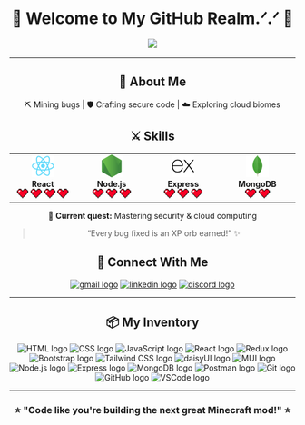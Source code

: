 <h1 align="center">🌸 Welcome to My GitHub Realm.ᐟ.ᐟ 🌸</h1>

<p align="center">
  <img src="https://i.pinimg.com/736x/45/d2/ef/45d2ef602219a1b0d109fc54efbaf580.jpg" width="650" />
</p>

---

<div align="center">

## 🌸 About Me  
⛏️ Mining bugs | 🛡️ Crafting secure code | ☁️ Exploring cloud biomes  
## ⚔️ Skills

<p align="center">
  <table>
    <tr>
      <td align="center" width="200">
        <img src="https://raw.githubusercontent.com/devicons/devicon/master/icons/react/react-original.svg" width="40" height="40"/><br>
        <b>React</b><br>
        <img src="https://github.com/rimshashoaib04/rimshashoaib04/blob/main/images/MCheart.png?raw=true" width="20"/>
        <img src="https://github.com/rimshashoaib04/rimshashoaib04/blob/main/images/MCheart.png?raw=true" width="20"/>
        <img src="https://github.com/rimshashoaib04/rimshashoaib04/blob/main/images/MCheart.png?raw=true" width="20"/>
        <img src="https://github.com/rimshashoaib04/rimshashoaib04/blob/main/images/MCheart.png?raw=true" width="20"/>
      </td>
      <td align="center" width="200">
        <img src="https://raw.githubusercontent.com/devicons/devicon/master/icons/nodejs/nodejs-original.svg" width="40" height="40"/><br>
        <b>Node.js</b><br>
        <img src="https://github.com/rimshashoaib04/rimshashoaib04/blob/main/images/MCheart.png?raw=true" width="20"/>
        <img src="https://github.com/rimshashoaib04/rimshashoaib04/blob/main/images/MCheart.png?raw=true" width="20"/>
        <img src="https://github.com/rimshashoaib04/rimshashoaib04/blob/main/images/MCheart.png?raw=true" width="20"/>
      </td>
      <td align="center" width="200">
        <img src="https://raw.githubusercontent.com/devicons/devicon/master/icons/express/express-original.svg" width="40" height="40"/><br>
        <b>Express</b><br>
        <img src="https://github.com/rimshashoaib04/rimshashoaib04/blob/main/images/MCheart.png?raw=true" width="20"/>
        <img src="https://github.com/rimshashoaib04/rimshashoaib04/blob/main/images/MCheart.png?raw=true" width="20"/>
        <img src="https://github.com/rimshashoaib04/rimshashoaib04/blob/main/images/MCheart.png?raw=true" width="20"/>
      </td>
      <td align="center" width="200">
        <img src="https://raw.githubusercontent.com/devicons/devicon/master/icons/mongodb/mongodb-original.svg" width="40" height="40"/><br>
        <b>MongoDB</b><br>
        <img src="https://github.com/rimshashoaib04/rimshashoaib04/blob/main/images/MCheart.png?raw=true" width="20"/>
        <img src="https://github.com/rimshashoaib04/rimshashoaib04/blob/main/images/MCheart.png?raw=true" width="20"/>
      </td>
    </tr>
  </table>
</p>


🏹 **Current quest:** Mastering security & cloud computing  

> “Every bug fixed is an XP orb earned!” ✨  

</div>

<div align="center">

## 🌸 Connect With Me  

<div align="center">
  <a href="mailto:rimsha0401shoaib@gmail.com" target="_blank"><img src="https://img.shields.io/static/v1?message=Gmail&logo=gmail&label=&color=ff69b4&logoColor=white&labelColor=&style=for-the-badge" width="101" height="100" alt="gmail logo" /></a> 
  <a href="https://www.linkedin.com/in/rimsha-shoaib-b9368a286/" target="_blank"><img src="https://img.shields.io/static/v1?message=LinkedIn&logo=linkedin&label=&color=ff69b4&logoColor=white&labelColor=&style=for-the-badge"  width="105" height="105" alt="linkedin logo" /></a> 
  <a href="https://discordapp.com/users/kitt3nblade" target="_blank"><img src="https://img.shields.io/static/v1?message=Discord&logo=discord&label=&color=ff69b4&logoColor=white&labelColor=&style=for-the-badge"  width="122" height="122" alt="discord logo" /></a>
</div>

</div>

  ---


<div align="center">

## 📦 My Inventory

<p align="center">
  <!-- Languages -->
  <img src="https://cdn.jsdelivr.net/gh/devicons/devicon/icons/html5/html5-original.svg" height="40" alt="HTML logo" title="HTML" />
  <img src="https://cdn.jsdelivr.net/gh/devicons/devicon/icons/css3/css3-original.svg" height="40" alt="CSS logo" title="CSS" />
  <img src="https://cdn.jsdelivr.net/gh/devicons/devicon/icons/javascript/javascript-original.svg" height="40" alt="JavaScript logo" title="JavaScript" />

  <!-- Frameworks & Libraries -->
  <img src="https://cdn.jsdelivr.net/gh/devicons/devicon/icons/react/react-original.svg" height="40" alt="React logo" title="React" />
  <img src="https://cdn.jsdelivr.net/gh/devicons/devicon/icons/redux/redux-original.svg" height="40" alt="Redux logo" title="Redux" />
  <img src="https://cdn.jsdelivr.net/gh/devicons/devicon/icons/bootstrap/bootstrap-original.svg" height="40" alt="Bootstrap logo" title="Bootstrap" />
  <img src="https://www.vectorlogo.zone/logos/tailwindcss/tailwindcss-icon.svg" height="40" alt="Tailwind CSS logo" title="Tailwind CSS" />
  <img src="https://www.vectorlogo.zone/logos/daisyui/daisyui-icon.svg" height="40" alt="daisyUI logo" title="daisyUI" />
  <img src="https://cdn.jsdelivr.net/gh/devicons/devicon/icons/materialui/materialui-original.svg" height="40" alt="MUI logo" title="Material UI" />

  <!-- Backend -->
  <img src="https://cdn.jsdelivr.net/gh/devicons/devicon/icons/nodejs/nodejs-original.svg" height="40" alt="Node.js logo" title="Node.js" />
  <img src="https://cdn.jsdelivr.net/gh/devicons/devicon/icons/express/express-original.svg" height="40" alt="Express logo" title="Express" />
  <img src="https://cdn.jsdelivr.net/gh/devicons/devicon/icons/mongodb/mongodb-original.svg" height="40" alt="MongoDB logo" title="MongoDB" />

  <!-- Tools -->
  <img src="https://www.vectorlogo.zone/logos/getpostman/getpostman-icon.svg" height="40" alt="Postman logo" title="Postman" />
  <img src="https://cdn.jsdelivr.net/gh/devicons/devicon/icons/git/git-original.svg" height="40" alt="Git logo" title="Git" />
  <img src="https://cdn.jsdelivr.net/gh/devicons/devicon/icons/github/github-original.svg" height="40" alt="GitHub logo" title="GitHub" />
  <img src="https://cdn.jsdelivr.net/gh/devicons/devicon/icons/vscode/vscode-original.svg" height="40" alt="VSCode logo" title="VS Code" />
</p>

</div>

---


<div align="center">
  
### ⭐️ "Code like you're building the next great Minecraft mod!" ⭐️
</div>
</div>


